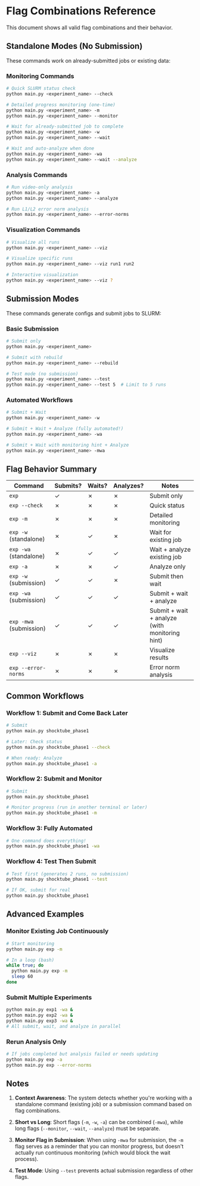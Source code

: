 # Flag Combinations Reference

This document shows all valid flag combinations and their behavior.

## Standalone Modes (No Submission)

These commands work on already-submitted jobs or existing data:

### Monitoring Commands

```bash
# Quick SLURM status check
python main.py <experiment_name> --check

# Detailed progress monitoring (one-time)
python main.py <experiment_name> -m
python main.py <experiment_name> --monitor

# Wait for already-submitted job to complete
python main.py <experiment_name> -w
python main.py <experiment_name> --wait

# Wait and auto-analyze when done
python main.py <experiment_name> -wa
python main.py <experiment_name> --wait --analyze
```

### Analysis Commands

```bash
# Run video-only analysis
python main.py <experiment_name> -a
python main.py <experiment_name> --analyze

# Run L1/L2 error norm analysis
python main.py <experiment_name> --error-norms
```

### Visualization Commands

```bash
# Visualize all runs
python main.py <experiment_name> --viz

# Visualize specific runs
python main.py <experiment_name> --viz run1 run2

# Interactive visualization
python main.py <experiment_name> --viz ?
```

## Submission Modes

These commands generate configs and submit jobs to SLURM:

### Basic Submission

```bash
# Submit only
python main.py <experiment_name>

# Submit with rebuild
python main.py <experiment_name> --rebuild

# Test mode (no submission)
python main.py <experiment_name> --test
python main.py <experiment_name> --test 5  # Limit to 5 runs
```

### Automated Workflows

```bash
# Submit + Wait
python main.py <experiment_name> -w

# Submit + Wait + Analyze (fully automated!)
python main.py <experiment_name> -wa

# Submit + Wait with monitoring hint + Analyze
python main.py <experiment_name> -mwa
```

## Flag Behavior Summary

| Command | Submits? | Waits? | Analyzes? | Notes |
|---------|----------|--------|-----------|-------|
| `exp` | ✓ | ✗ | ✗ | Submit only |
| `exp --check` | ✗ | ✗ | ✗ | Quick status |
| `exp -m` | ✗ | ✗ | ✗ | Detailed monitoring |
| `exp -w` (standalone) | ✗ | ✓ | ✗ | Wait for existing job |
| `exp -wa` (standalone) | ✗ | ✓ | ✓ | Wait + analyze existing job |
| `exp -a` | ✗ | ✗ | ✓ | Analyze only |
| `exp -w` (submission) | ✓ | ✓ | ✗ | Submit then wait |
| `exp -wa` (submission) | ✓ | ✓ | ✓ | Submit + wait + analyze |
| `exp -mwa` (submission) | ✓ | ✓ | ✓ | Submit + wait + analyze (with monitoring hint) |
| `exp --viz` | ✗ | ✗ | ✗ | Visualize results |
| `exp --error-norms` | ✗ | ✗ | ✗ | Error norm analysis |

## Common Workflows

### Workflow 1: Submit and Come Back Later
```bash
# Submit
python main.py shocktube_phase1

# Later: Check status
python main.py shocktube_phase1 --check

# When ready: Analyze
python main.py shocktube_phase1 -a
```

### Workflow 2: Submit and Monitor
```bash
# Submit
python main.py shocktube_phase1

# Monitor progress (run in another terminal or later)
python main.py shocktube_phase1 -m
```

### Workflow 3: Fully Automated
```bash
# One command does everything!
python main.py shocktube_phase1 -wa
```

### Workflow 4: Test Then Submit
```bash
# Test first (generates 2 runs, no submission)
python main.py shocktube_phase1 --test

# If OK, submit for real
python main.py shocktube_phase1
```

## Advanced Examples

### Monitor Existing Job Continuously
```bash
# Start monitoring
python main.py exp -m

# In a loop (bash)
while true; do 
  python main.py exp -m
  sleep 60
done
```

### Submit Multiple Experiments
```bash
python main.py exp1 -wa &
python main.py exp2 -wa &
python main.py exp3 -wa &
# All submit, wait, and analyze in parallel
```

### Rerun Analysis Only
```bash
# If jobs completed but analysis failed or needs updating
python main.py exp -a
python main.py exp --error-norms
```

## Notes

1. **Context Awareness**: The system detects whether you're working with a standalone command (existing job) or a submission command based on flag combinations.

2. **Short vs Long**: Short flags (`-m`, `-w`, `-a`) can be combined (`-mwa`), while long flags (`--monitor`, `--wait`, `--analyze`) must be separate.

3. **Monitor Flag in Submission**: When using `-mwa` for submission, the `-m` flag serves as a reminder that you can monitor progress, but doesn't actually run continuous monitoring (which would block the wait process).

4. **Test Mode**: Using `--test` prevents actual submission regardless of other flags.
